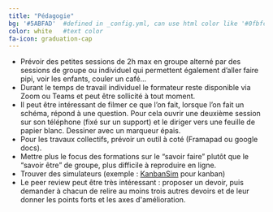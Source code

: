 ```yaml
---
title: "Pédagogie"
bg: '#5ABFAD'  #defined in _config.yml, can use html color like '#0fbfcf'
color: white   #text color
fa-icon: graduation-cap
---
```


* Prévoir des petites sessions de 2h max en groupe alterné par des sessions de groupe ou individuel qui permettent également d’aller faire pipi, voir les enfants, couler un café…
* Durant le temps de travail individuel le formateur reste disponible via Zoom ou Teams et peut être sollicité à tout moment.
* Il peut être intéressant de filmer ce que l’on fait, lorsque l’on fait un schéma, répond à une question. Pour cela ouvrir une deuxième session sur son téléphone (fixé sur un support) et le diriger vers une feuille de papier blanc. Dessiner avec un marqueur épais.
* Pour les travaux collectifs, prévoir un outil à coté (Framapad ou google docs).
* Mettre plus le focus des formations sur le “savoir faire” plutôt que le “savoir être” de groupe, plus difficile à reproduire en ligne.
* Trouver des simulateurs (exemple : [KanbanSim](http://www.kanbansim.org/) pour kanban)
* Le peer review peut être très intéressant : proposer un devoir, puis demander à chacun de relire au moins trois autres devoirs et de leur donner les points forts et les axes d'amélioration.